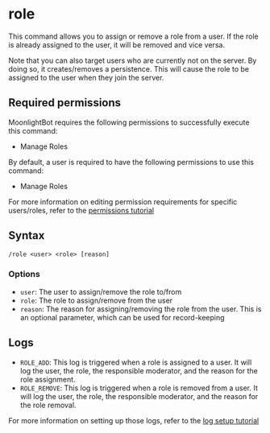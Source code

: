 # role

This command allows you to assign or remove a role from a user. If the role is already assigned to the user, it will be
removed and vice versa.

Note that you can also target users who are currently not on the server. By doing so, it creates/removes a persistence.
This will cause the role to be assigned to the user when they join the server.

## Required permissions

MoonlightBot requires the following permissions to successfully execute this command:

* Manage Roles

By default, a user is required to have the following permissions to use this command:

* Manage Roles

For more information on editing permission requirements for specific users/roles, refer to
the [permissions tutorial](<linkToPermissionsTutorial>)

## Syntax

```text
/role <user> <role> [reason]
```

### Options

* `user`: The user to assign/remove the role to/from
* `role`: The role to assign/remove from the user
* `reason`: The reason for assigning/removing the role from the user. This is an optional parameter, which can be used
  for record-keeping

## Logs

* `ROLE_ADD`: This log is triggered when a role is assigned to a user.
  It will log the user, the role, the responsible moderator, and the reason for the role assignment.
* `ROLE_REMOVE`: This log is triggered when a role is removed from a user.
  It will log the user, the role, the responsible moderator, and the reason for the role removal.

For more information on setting up those logs, refer to the [log setup tutorial](<linkToLogTutorial>)